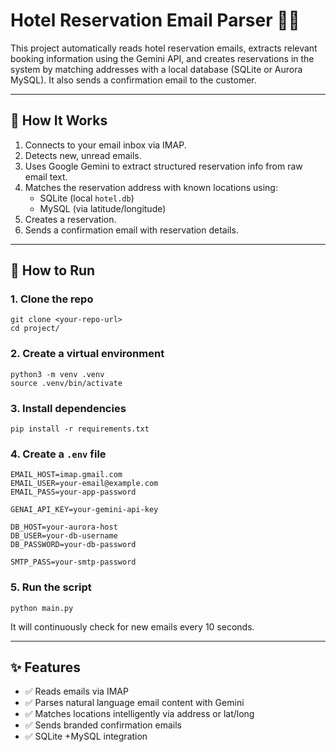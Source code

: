 # Hotel Reservation Email Parser 🏨📩

This project automatically reads hotel reservation emails, extracts relevant booking information using the Gemini API, and creates reservations in the system by matching addresses with a local database (SQLite or Aurora MySQL). It also sends a confirmation email to the customer.

---


## 🚀 How It Works

1. Connects to your email inbox via IMAP.
2. Detects new, unread emails.
3. Uses Google Gemini to extract structured reservation info from raw email text.
4. Matches the reservation address with known locations using:
   - SQLite (local `hotel.db`)
   - MySQL (via latitude/longitude)
5. Creates a reservation.
6. Sends a confirmation email with reservation details.

---

## 🧪 How to Run

### 1. Clone the repo
```
git clone <your-repo-url>
cd project/
```

### 2. Create a virtual environment
```
python3 -m venv .venv
source .venv/bin/activate
```

### 3. Install dependencies
```
pip install -r requirements.txt
```

### 4. Create a `.env` file
```
EMAIL_HOST=imap.gmail.com
EMAIL_USER=your-email@example.com
EMAIL_PASS=your-app-password

GENAI_API_KEY=your-gemini-api-key

DB_HOST=your-aurora-host
DB_USER=your-db-username
DB_PASSWORD=your-db-password

SMTP_PASS=your-smtp-password
```

### 5. Run the script
```
python main.py
```

It will continuously check for new emails every 10 seconds.

---


## ✨ Features

- ✅ Reads emails via IMAP  
- ✅ Parses natural language email content with Gemini  
- ✅ Matches locations intelligently via address or lat/long  
- ✅ Sends branded confirmation emails  
- ✅ SQLite +MySQL integration  


